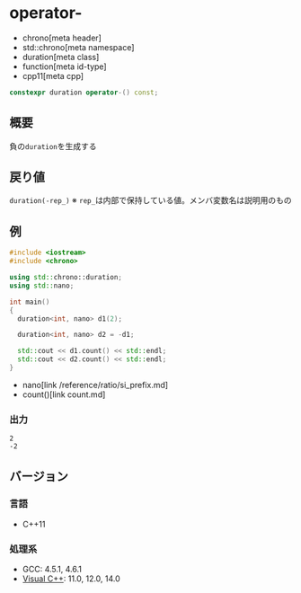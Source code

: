 # operator-
* chrono[meta header]
* std::chrono[meta namespace]
* duration[meta class]
* function[meta id-type]
* cpp11[meta cpp]

```cpp
constexpr duration operator-() const;
```

## 概要
負の`duration`を生成する

## 戻り値
`duration(-rep_)`
※ `rep_`は内部で保持している値。メンバ変数名は説明用のもの


## 例
```cpp
#include <iostream>
#include <chrono>

using std::chrono::duration;
using std::nano;

int main()
{
  duration<int, nano> d1(2);

  duration<int, nano> d2 = -d1;

  std::cout << d1.count() << std::endl;
  std::cout << d2.count() << std::endl;
}
```
* nano[link /reference/ratio/si_prefix.md]
* count()[link count.md]

### 出力
```
2
-2
```

## バージョン
### 言語
- C++11

### 処理系
- GCC: 4.5.1, 4.6.1
- [Visual C++](/implementation.md#visual_cpp): 11.0, 12.0, 14.0
